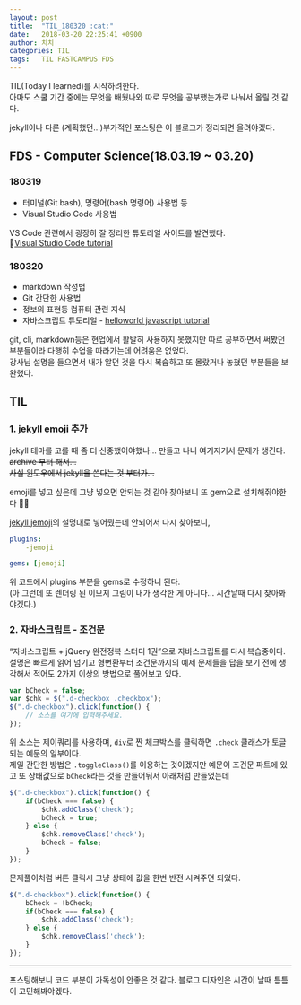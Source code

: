 ```yaml
---
layout: post
title:  "TIL_180320 :cat:"
date:   2018-03-20 22:25:41 +0900
author: 치치
categories: TIL
tags:	TIL FASTCAMPUS FDS
---
```


TIL(Today I learned)를 시작하려한다.  
아마도 스쿨 기간 중에는 무엇을 배웠나와 따로 무엇을 공부했는가로 나눠서 올릴 것 같다.

jekyll이나 다른 (계획했던...)부가적인 포스팅은 이 블로그가 정리되면 올려야겠다.

## FDS - Computer Science(18.03.19 ~ 03.20)

### 180319

- 터미널(Git bash), 명령어(bash 명령어) 사용법 등
- Visual Studio Code 사용법

VS Code 관련해서 굉장히 잘 정리한 튜토리얼 사이트를 발견했다.  
:blue_book:[Visual Studio Code tutorial](https://demun.github.io/vscode-tutorial/)

### 180320

- markdown 작성법
- Git 간단한 사용법
- 정보의 표현등 컴퓨터 관련 지식
- 자바스크립트 튜토리얼 - [helloworld javascript tutorial](https://helloworldjavascript.net/pages/020-tutorial.html)

git, cli, markdown등은 현업에서 활발히 사용하지 못했지만 따로 공부하면서 써봤던 부분들이라 다행히 수업을 따라가는데 어려움은 없었다.  
강사님 설명을 들으면서 내가 알던 것을 다시 복습하고 또 몰랐거나 놓쳤던 부분들을 보완했다.

## TIL

### 1. jekyll emoji 추가 

jekyll 테마를 고를 때 좀 더 신중했어야했나...  만들고 나니 여기저기서 문제가 생긴다.  
~~archive 부터 해서...~~   
~~사실 윈도우에서 jekyll을 쓴다는 것 부터가...~~  

emoji를 넣고 싶은데 그냥 넣으면 안되는 것 같아 찾아보니 또 gem으로 설치해줘야한다 :gem::tired_face:

[jekyll jemoji](https://github.com/jekyll/jemoji)의 설명대로 넣어줬는데 안되어서 다시 찾아보니,

```yml
plugins:
    -jemoji
```
```yml
gems: [jemoji]
```
위 코드에서 plugins 부분을 gems로 수정하니 된다.  
(아 그런데 또 렌더링 된 이모지 그림이 내가 생각한 게 아니다... 시간날때 다시 찾아봐야겠다.)

### 2. 자바스크립트 - 조건문

<q cite="isbn:979-11-5839-012-9">자바스크립트 + jQuery 완전정복 스터디 1권</q>으로 자바스크립트를 다시 복습중이다.  
설명은 빠르게 읽어 넘기고 형변환부터 조건문까지의 예제 문제들을 답을 보기 전에 생각해서 적어도 2가지 이상의 방법으로 풀어보고 있다.

```javascript
var bCheck = false;
var $chk = $(".d-checkbox .checkbox");
$(".d-checkbox").click(function() {
    // 소스를 여기에 입력해주세요.
});
```
위 소스는 제이쿼리를 사용하며, `div`로 짠 체크박스를 클릭하면 `.check` 클래스가 토글되는 예문의 일부이다.  
제일 간단한 방법은 `.toggleClass()`를 이용하는 것이겠지만 예문이 조건문 파트에 있고 또 상태값으로 `bCheck`라는 것을 만들어둬서 아래처럼 만들었는데

```javascript
$(".d-checkbox").click(function() {
    if(bCheck === false) {
        $chk.addClass('check');
        bCheck = true;
    } else {
        $chk.removeClass('check');
        bCheck = false;
    }
});
``` 

문제풀이처럼 버튼 클릭시 그냥 상태에 값을 한번 반전 시켜주면 되었다.
```javascript
$(".d-checkbox").click(function() {
    bCheck = !bCheck;
    if(bCheck === false) {
        $chk.addClass('check');
    } else {
        $chk.removeClass('check');
    }
});
```

---

포스팅해보니 코드 부분이 가독성이 안좋은 것 같다. 블로그 디자인은 시간이 날때 틈틈이 고민해봐야겠다.